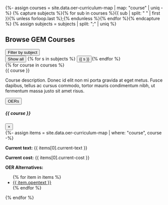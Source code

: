 {%- assign courses = site.data.oer-curriculum-map | map: "course" | uniq -%}
{% capture subjects %}{% for sub in courses %}{{ sub | split: " " | first }}{% unless forloop.last %};{% endunless %}{% endfor %}{% endcapture %}
{% assign subjects = subjects | split: ";" | uniq %}

<div class="row mb-3">
<div class="col"><h2>Browse GEM Courses</h2></div>
    <div class="col"><div class="dropdown">
        <button class="btn btn-secondary dropdown-toggle float-right" type="button" id="dropdownMenuButton" data-toggle="dropdown" aria-haspopup="true" aria-expanded="false">
            Filter by subject
        </button>
        <div class="dropdown-menu" aria-labelledby="dropdownMenuButton">
            <button class="dropdown-item filter active" type="button" id="all">Show all</button>
        {% for s in subjects %}
            <button class="dropdown-item filter" type="button" id="{{ s }}">{{ s }}</button>{% endfor %}
        </div>
    </div></div>
</div>

<div class="row justify-content-center" >
{% for course in courses %}
<!-- Button trigger modal -->
<div class="col-md-4 course {{ course | split: " " | first }}">
    <div class="card" data-toggle="modal" data-target="#course{{ forloop.index }}">
        <div class="card-header" >{{ course }}</div>
        <div class="card-body">
            <p class="card-text">Course description. Donec id elit non mi porta gravida at eget metus. Fusce dapibus, tellus ac cursus commodo, tortor mauris condimentum nibh, ut fermentum massa justo sit amet risus. </p>
            <button type="button" class="btn btn-secondary" data-toggle="modal" data-target="#course{{ forloop.index }}">OERs</button>
        </div>
    </div>
    <!-- Modal -->
    <div class="modal fade" id="course{{ forloop.index }}" tabindex="-1" role="dialog" aria-labelledby="modalLabel{{ forloop.index }}" aria-hidden="true">
        <div class="modal-dialog" role="document">
            <div class="modal-content">
                <div class="modal-header">
                    <h5 class="modal-title" id="modalLabel{{ forloop.index }}">{{ course }}</h5>
                    <button type="button" class="close" data-dismiss="modal" aria-label="Close">
                    <span aria-hidden="true">&times;</span>
                    </button>
                </div>
                <div class="modal-body">
                {%- assign items = site.data.oer-curriculum-map | where: "course", course -%}
                <p><strong>Current text:</strong> {{ items[0].current-text }}</p>
                <p><strong>Current cost:</strong> {{ items[0].current-cost }}</p>
                <p><strong>OER Alternatives:</strong></p>
                <ul>
                {% for item in items %}
                <li><a href="{{ site.baseurl }}/browse/item.html?id={{ item.id | downcase }}">{{ item.opentext }}</a></li>
                {% endfor %}
                </ul>
                </div>
            </div>
        </div>
    </div>
</div>
{% endfor %}
</div>
<script>
    $(".filter").click(function() {
        var filterClass = $(this).attr("id");
        $(".filter").removeClass("active");
        $(this).addClass("active");
        if (filterClass == "all") {
            $(".course").show();
        }
        else {
            var test = "." + filterClass; 
            $(".course").hide();
            $(test).show();
        }
    });    
</script>